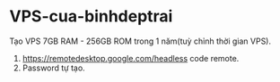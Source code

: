 # VPS-cua-binhdeptrai
Tạo VPS 7GB RAM - 256GB ROM trong 1 năm(tuỳ chỉnh thời gian VPS).
1. https://remotedesktop.google.com/headless code remote.
2. Password tự tạo.
